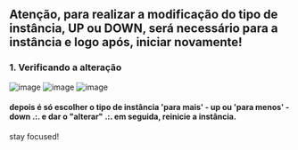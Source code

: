 ## Atenção, para realizar a modificação do tipo de instância, UP ou DOWN, será necessário para a instância e logo após, iniciar novamente!

### 1. Verificando a alteração
  ![image](https://github.com/user-attachments/assets/4731e044-7b4a-4a6f-af8f-4a0959f4fc5d)
  ![image](https://github.com/user-attachments/assets/bf0155dc-3b27-4be7-93c2-896448ea140c)
  ![image](https://github.com/user-attachments/assets/914fcaad-e343-496e-9910-e9532ea56fef)


#### depois é só escolher o tipo de instância 'para mais' - up ou 'para menos' - down .:. e dar o "alterar"  .:. em seguida, reinicie a instância.

stay focused!
